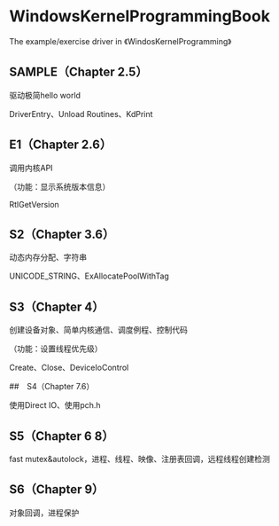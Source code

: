 # WindowsKernelProgrammingBook
The example/exercise driver in 《WindosKernelProgramming》

## SAMPLE（Chapter 2.5）

驱动极简hello world

DriverEntry、Unload Routines、KdPrint

## E1（Chapter 2.6）

调用内核API

（功能：显示系统版本信息）

RtlGetVersion

## S2（Chapter 3.6）

动态内存分配、字符串

UNICODE_STRING、ExAllocatePoolWithTag

## S3（Chapter 4）

创建设备对象、简单内核通信、调度例程、控制代码

（功能：设置线程优先级）

Create、Close、DeviceIoControl

##　S4（Chapter 7.6）

使用Direct IO、使用pch.h

## S5（Chapter 6 8）

fast mutex&autolock，进程、线程、映像、注册表回调，远程线程创建检测

## S6（Chapter 9）

对象回调，进程保护


